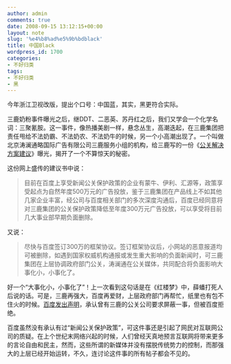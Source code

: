 ```yaml
---
author: admin
comments: true
date: 2008-09-15 13:12:15+00:00
layout: note
slug: '%e4%b8%ad%e5%9b%bdblack'
title: 中国Black
wordpress_id: 1700
categories:
- 不好归类
tags:
- 不好归类
- 黑
---
```


今年浙江卫视改版，提出个口号：中国蓝，其实，黑更符合实际。

三鹿奶粉事件曝光之后，继DDT、二恶英、苏丹红之后，我们又学会一个化学名词：三聚氰胺。这一事件，像热播美剧一样，悬念丛生，高潮迭起，在三鹿集团把责任甩给不法奶霸、不法奶农、不法奶牛的时候，另一个小高潮出现了。一个叫做北京涛澜通略国际广告有限公司三鹿服务小组的机构，给三鹿写的一份《[公关解决方案建议](http://tech.sina.com.cn/i/2008-09-13/15472456026.shtml)》曝光，揭开了一个不算惊天的秘密。

这份网上盛传的建议书中说：





<blockquote>目前在百度上享受新闻公关保护政策的企业有蒙牛、伊利、汇源等，政策享受起点为自然年度500万元的广告投放，鉴于三鹿集团在产品线上不如其他几家企业丰富，经公司与百度相关部门的多次深度沟通后，百度已经同意将对三鹿集团的公关保护政策降低至年度300万元广告投放，可以享受将目前几大事业部早期负面删除。</blockquote>



又说：



<blockquote>尽快与百度签订300万的框架协议。签订框架协议后，小网站的恶意报道均可被删除，如遇到国家权威机构通报或发生重大影响的负面新闻时，可三鹿集团在上层协调政府部门公关，涛澜通在公关媒体，共同配合将负面影响大事化小，小事化了。
</blockquote>



好一个“大事化小，小事化了”！上一次看到这句话是在《红楼梦》中，薛蟠打死人后说的话。可是，三鹿再强大，百度再爱财，上层政府部门再帮忙，纸里也有包不住火的时候。[百度发出声明](http://tech.163.com/08/0915/12/4LSNPQ1N000915BF.html)，承认曾有三鹿的公关公司要求屏蔽一事，但被百度拒绝。

百度虽然没有承认有过“新闻公关保护政策”，可这件事还是引起了网民对互联网公司的质疑。在上个世纪末网络兴起的时候，人们曾经天真地预言互联网将带来更多的言论自由和民主，然而，这些所谓的新媒体并没有摆脱传统势力的控制，而那强大的上层已经开始运转，不久，连讨论这件事的所有帖子都会不见的。

